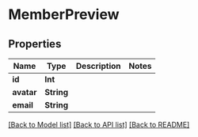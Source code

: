 # MemberPreview

## Properties

Name | Type | Description | Notes
------------ | ------------- | ------------- | -------------
**id** | **Int** |  | 
**avatar** | **String** |  | 
**email** | **String** |  | 

[[Back to Model list]](../#documentation-for-models) [[Back to API list]](../#documentation-for-api-endpoints) [[Back to README]](../)


